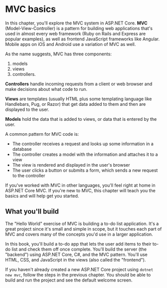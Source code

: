# MVC basics
In this chapter, you'll explore the MVC system in ASP.NET Core. **MVC** (Model-View-Controller) is a pattern for building web applications that's used in almost every web framework (Ruby on Rails and Express are popular examples), as well as frontend JavaScript frameworks like Angular. Mobile apps on iOS and Android use a variation of MVC as well.

As the name suggests, MVC has three components:
1. models
2. views
3. controllers.

**Controllers** handle incoming requests from a client or web browser and make decisions about what code to run.

**Views** are templates (usually HTML plus some templating language like Handlebars, Pug, or Razor) that get data added to them and then are displayed to the user.

**Models** hold the data that is added to views, or data that is entered by the user.

A common pattern for MVC code is:

* The controller receives a request and looks up some information in a database
* The controller creates a model with the information and attaches it to a view
* The view is rendered and displayed in the user's browser
* The user clicks a button or submits a form, which sends a new request to the controller

If you've worked with MVC in other languages, you'll feel right at home in ASP.NET Core MVC. If you're new to MVC, this chapter will teach you the basics and will help get you started.

## What you'll build
The "Hello World" exercise of MVC is building a to-do list application. It's a great project since it's small and simple in scope, but it touches each part of MVC and covers many of the concepts you'd use in a larger application.

In this book, you'll build a to-do app that lets the user add items to their to-do list and check them off once complete. You'll build the server (the "backend") using ASP.NET Core, C#, and the MVC pattern. You'll use HTML, CSS, and JavaScript in the views (also called the "frontend").

If you haven't already created a new ASP.NET Core project using `dotnet new mvc`, follow the steps in the previous chapter. You should be able to build and run the project and see the default welcome screen.
